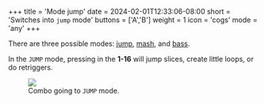 +++
title = 'Mode jump'
date = 2024-02-01T12:33:06-08:00
short = 'Switches into <code>jump</code> mode'
buttons = ['A','B']
weight = 1
icon = 'cogs'
mode = 'any'
+++




There are three possible modes: [jump](#jump-mode), [mash](#mash-mode), and [bass](#bass-mode). 

In the `JUMP` mode, pressing in the **1-16** will jump slices, create little loops, or do retriggers.


<figure class="imgcombo">
<img src="/img/mode_jump.png">
<figcaption>Combo going to <code>JUMP</code> mode.</figcaption>
</figure>
